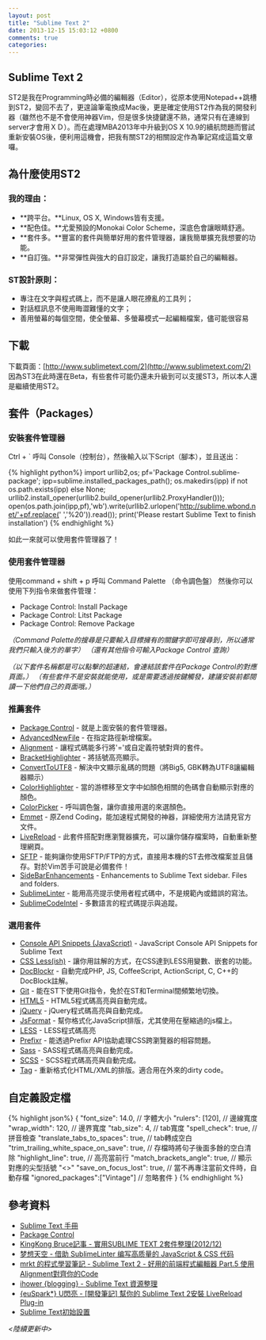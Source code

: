 ```yaml
---
layout: post
title: "Sublime Text 2"
date: 2013-12-15 15:03:12 +0800
comments: true
categories:
---
```


## Sublime Text 2
ST2是我在Programming時必備的編輯器（Editor），從原本使用Notepad++跳槽到ST2，變回不去了，更遑論筆電換成Mac後，更是確定使用ST2作為我的開發利器（雖然也不是不會使用神器Vim，但是很多快捷鍵還不熟，通常只有在連線到server才會用ＸＤ）。而在處理MBA2013年中升級到OS X 10.9的續航問題而嘗試重新安裝OS後，便利用這機會，把我有關ST2的相關設定作為筆記寫成這篇文章囉。

## 為什麼使用ST2
### 我的理由：
- **跨平台。**Linux, OS X, Windows皆有支援。
- **配色佳。**尤愛預設的Monokai Color Scheme，深底色會讓眼睛舒適。
- **套件多。**豐富的套件與簡單好用的套件管理器，讓我簡單擴充我想要的功能。
- **自訂強。**非常彈性與強大的自訂設定，讓我打造屬於自己的編輯器。

### ST設計原則：
- 專注在文字與程式碼上，而不是讓人眼花撩亂的工具列；
- 對話框訊息不使用晦澀難懂的文字；
- 善用螢幕的每個空間，使全螢幕、多螢幕模式一起編輯檔案，儘可能很容易

<!-- more -->

## 下載
下載頁面：[http://www.sublimetext.com/2](http://www.sublimetext.com/2)
因為ST3在此時還在Beta，有些套件可能仍還未升級到可以支援ST3，所以本人還是繼續使用ST2。

## 套件（Packages）
### 安裝套件管理器
Ctrl + ` 呼叫 Console（控制台），然後輸入以下Script（腳本），並且送出：

{% highlight python%}
import urllib2,os; pf='Package Control.sublime-package'; ipp=sublime.installed_packages_path(); os.makedirs(ipp) if not os.path.exists(ipp) else None; urllib2.install_opener(urllib2.build_opener(urllib2.ProxyHandler())); open(os.path.join(ipp,pf),'wb').write(urllib2.urlopen('http://sublime.wbond.net/'+pf.replace(' ','%20')).read()); print('Please restart Sublime Text to finish installation')
{% endhighlight %}

如此一來就可以使用套件管理器了！

### 使用套件管理器
使用command + shift + p 呼叫 Command Palette （命令調色盤）
然後你可以使用下列指令來做套件管理：
- Package Control: Install Package
- Package Control: Litst Package
- Package Control: Remove Package

*（Command Palette的搜尋是只要輸入目標擁有的關鍵字即可搜尋到，所以通常我們只輸入後方的單字）*
*（還有其他指令可輸入Package Control 查詢）*

*（以下套件名稱都是可以點擊的超連結，會連結該套件在Package Control的對應頁面。）*
*（有些套件不是安裝就能使用，或是需要透過按鍵觸發，建議安裝前都閱讀一下他們自己的頁面哦。）*

### 推薦套件

- [Package Control](https://sublime.wbond.net/packages/Package%20Control) - 就是上面安裝的套件管理器。
- [AdvancedNewFile](https://sublime.wbond.net/packages/AdvancedNewFile) - 在指定路徑新增檔案。
- [Alignment](https://sublime.wbond.net/packages/Alignment) - 讓程式碼能多行將'='或自定義符號對齊的套件。
- [BracketHighlighter](https://sublime.wbond.net/packages/BracketHighlighter) - 將括號高亮顯示。
- [ConvertToUTF8](https://sublime.wbond.net/packages/ConvertToUTF8) - 解決中文顯示亂碼的問題（將Big5, GBK轉為UTF8讓編輯器顯示）
- [ColorHighlighter](https://sublime.wbond.net/packages/Color%20Highlighter) - 當的游標移至文字中如顏色相關的色碼會自動顯示對應的顏色。
- [ColorPicker](https://sublime.wbond.net/packages/ColorPicker) - 呼叫調色盤，讓你直接用選的來選顏色。
- [Emmet](https://sublime.wbond.net/packages/Emmet) - 原Zend Coding，能加速程式開發的神器，詳細使用方法請見官方文件。
- [LiveReload](https://sublime.wbond.net/search/LiveReload) - 此套件搭配對應瀏覽器擴充，可以讓你儲存檔案時，自動重新整理網頁。
- [SFTP](https://sublime.wbond.net/packages/SFTP) - 能夠讓你使用SFTP/FTP的方式，直接用本機的ST去修改檔案並且儲存。對於Vim苦手可說是必備套件！
- [SideBarEnhancements](https://sublime.wbond.net/packages/SideBarEnhancements) - Enhancements to Sublime Text sidebar. Files and folders.
- [SublimeLinter](https://sublime.wbond.net/packages/SublimeLinter) - 能用高亮提示使用者程式碼中，不是規範內或錯誤的寫法。
- [SublimeCodeIntel](https://sublime.wbond.net/packages/SublimeCodeIntel) - 多數語言的程式碼提示與追蹤。


### 選用套件

- [Console API Snippets (JavaScript)](https://sublime.wbond.net/packages/Console%20API%20Snippets%20(JavaScript)) - JavaScript Console API Snippets for Sublime Text
- [CSS Less(ish)](https://sublime.wbond.net/packages/CSS%20Less(ish)) - 讓你用註解的方式，在CSS達到LESS用變數、嵌套的功能。
- [DocBlockr](https://sublime.wbond.net/packages/DocBlockr) - 自動完成PHP, JS, CoffeeScript, ActionScript, C, C++的DocBlock註解。
- [Git](https://sublime.wbond.net/packages/Git) - 能在ST下使用Git指令，免於在ST和Terminal間頻繁地切換。
- [HTML5](https://sublime.wbond.net/packages/HTML5) - HTML5程式碼高亮與自動完成。
- [jQuery](https://sublime.wbond.net/packages/jQuery) - jQuery程式碼高亮與自動完成。
- [JsFormat](https://sublime.wbond.net/packages/JsFormat) - 幫你格式化JavaScript排版，尤其使用在壓縮過的js檔上。
- [LESS](https://sublime.wbond.net/packages/LESS) - LESS程式碼高亮
- [Prefixr](https://sublime.wbond.net/packages/Prefixr) - 能透過Prefixr API協助處理CSS跨瀏覽器的相容問題。
- [Sass](https://sublime.wbond.net/packages/Sass) - SASS程式碼高亮與自動完成。
- [SCSS](https://sublime.wbond.net/packages/SCSS) - SCSS程式碼高亮與自動完成。
- [Tag](https://sublime.wbond.net/packages/Tag) - 重新格式化HTML/XML的排版。適合用在外來的dirty code。


## 自定義設定檔
{% highlight json%}
{
    "font_size": 14.0,   // 字體大小
    "rulers": [120],     // 邊線寬度
    "wrap_width": 120,   // 邊界寬度
    "tab_size": 4,       // tab寬度
    "spell_check": true, // 拼音檢查
    "translate_tabs_to_spaces": true,          // tab轉成空白
    "trim_trailing_white_space_on_save": true, // 存檔時將句子後面多餘的空白清除
    "highlight_line": true,        // 高亮當前行
    "match_brackets_angle": true,  // 顯示對應的尖型括號 "<>"
    "save_on_focus_lost": true,        // 當不再專注當前文件時，自動存檔
    "ignored_packages":["Vintage"] // 忽略套件
}
{% endhighlight %}


## 參考資料
- [Sublime Text 手冊](http://docs.sublimetext.tw/)
- [Package Control](https://sublime.wbond.net/)
- [KingKong Bruce記事 - 實用SUBLIME TEXT 2套件整理(2012/12)](http://blog.kkbruce.net/2012/12/useful-sublime-text-2-package-list.html#.Uq1ewGQW1B8)
- [梦想天空 - 借助 SublimeLinter 编写高质量的 JavaScript & CSS 代码](http://www.cnblogs.com/lhb25/archive/2013/05/02/sublimelinter-for-js-css-coding.html)
- [mrkt 的程式學習筆記 - Sublime Text 2 - 好用的前端程式編輯器 Part.5 使用Alignment對齊你的Code](http://kevintsengtw.blogspot.tw/2012/03/sublime-text-2-part5-alignmentcode.html#.Uq1lu2QW1B8)
- [ihower {blogging} - Sublime Text 資源整理](http://ihower.tw/blog/archives/7375)
- [{euSpark*} U閃亮 - \[開發筆記\] 幫你的 Sublime Text 2安裝 LiveReload Plug-in](http://eugg.blogspot.tw/2013/05/sublime-text-2-livereload-plug-in.html)
- [Sublime Text初始設置](http://rritw.com/a/JAVAbiancheng/ANT/20120910/220800.html)



*<陸續更新中>*
